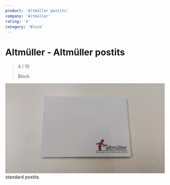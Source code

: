 ```yaml
---
product: 'Altmüller postits'
company: 'Altmüller'
rating: '4'
category: 'Block'
---
```


# Altmüller - Altmüller postits
>
> 4 / 10
>
> Block

![Altmüller postits](./assets/altmüller-altmüller-postits-7e0fd1cc-2e8e-44b6-aa05-f22b949db593.jpg)
standard postits
